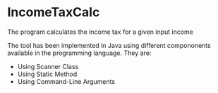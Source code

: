 # IncomeTaxCalc
The program calculates the income tax for a given input income

The tool has been implemented in Java using different compononents available in the programming language. They are:
- Using Scanner Class
- Using Static Method
- Using Command-Line Arguments
